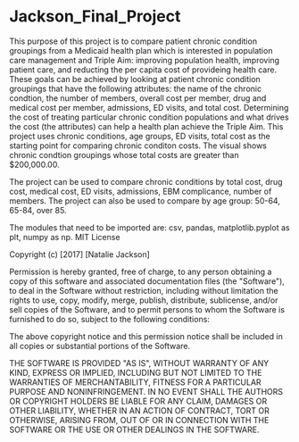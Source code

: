 # Jackson_Final_Project
This purpose of this project is to compare patient chronic condition groupings from a Medicaid health plan which is interested in population care management and Triple Aim: improving population health, improving patient care, and reducting the per capita cost of provideing health care.  These goals can be achieved by looking at patient chronic condition groupings that have the following attributes:  the name of the chronic condtion, the number of members, overall cost per member, drug and medical cost per member, admissions, ED visits, and total cost.  Determining the cost of treating particular chronic condition populations and what drives the cost (the attributes) can help a health plan achieve the Triple Aim.  This project uses chronic conditions, age groups, ED visits, total cost as the starting point for comparing chronic conditon costs.  The visual shows chronic condtion groupings whose total costs are greater than $200,000.00.

The project can be used to compare chronic conditions by total cost, drug cost, medical cost, ED visits, admissions, EBM complicance, number of members.  The project can also be used to compare by age group:  50-64, 65-84, over 85.


The modules that need to be imported are:  csv, pandas, matplotlib.pyplot as plt, numpy as np.
MIT License

Copyright (c) [2017] [Natalie Jackson]

Permission is hereby granted, free of charge, to any person obtaining a copy
of this software and associated documentation files (the "Software"), to deal
in the Software without restriction, including without limitation the rights
to use, copy, modify, merge, publish, distribute, sublicense, and/or sell
copies of the Software, and to permit persons to whom the Software is
furnished to do so, subject to the following conditions:

The above copyright notice and this permission notice shall be included in all
copies or substantial portions of the Software.

THE SOFTWARE IS PROVIDED "AS IS", WITHOUT WARRANTY OF ANY KIND, EXPRESS OR
IMPLIED, INCLUDING BUT NOT LIMITED TO THE WARRANTIES OF MERCHANTABILITY,
FITNESS FOR A PARTICULAR PURPOSE AND NONINFRINGEMENT. IN NO EVENT SHALL THE
AUTHORS OR COPYRIGHT HOLDERS BE LIABLE FOR ANY CLAIM, DAMAGES OR OTHER
LIABILITY, WHETHER IN AN ACTION OF CONTRACT, TORT OR OTHERWISE, ARISING FROM,
OUT OF OR IN CONNECTION WITH THE SOFTWARE OR THE USE OR OTHER DEALINGS IN THE
SOFTWARE.
